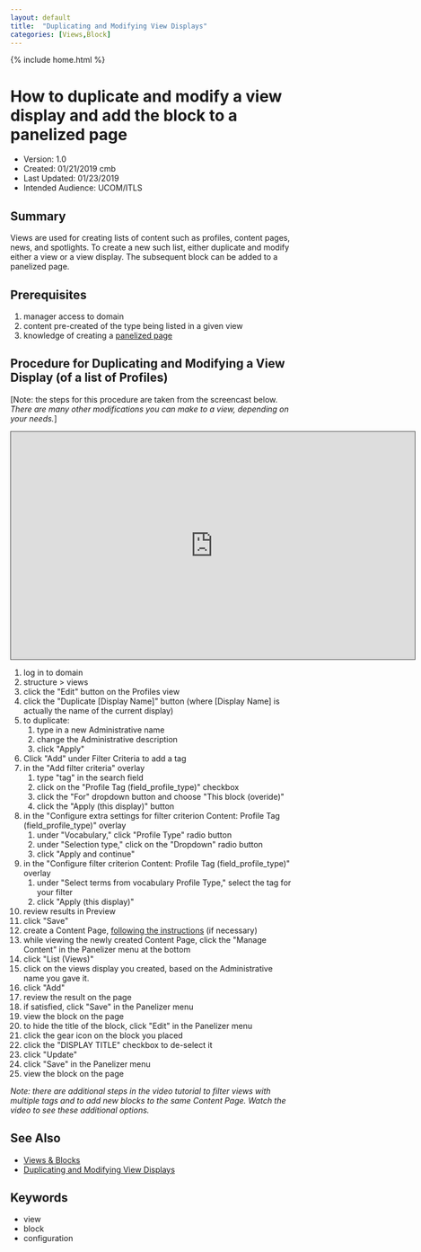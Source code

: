 ```yaml
---
layout: default
title:  "Duplicating and Modifying View Displays"
categories: [Views,Block] 
---
```

{% include home.html %}
# How to duplicate and modify a view display and add the block to a panelized page
* Version: 1.0
* Created: 01/21/2019 cmb
* Last Updated: 01/23/2019 
* Intended Audience: UCOM/ITLS

## Summary
Views are used for creating lists of content such as profiles, content pages, news, and spotlights. To create a new such list, either duplicate and modify either a view or a view display. The subsequent block can be added to a panelized page.

## Prerequisites

 1. manager access to domain
 2. content pre-created of the type being listed in a given view
 3. knowledge of creating a [panelized page](/d8-platform/PANELIZED_PAGE)

## Procedure for Duplicating and Modifying a View Display (of a list of Profiles)
[Note: the steps for this procedure are taken from the screencast below. *There are many other modifications you can make to a view, depending on your needs.*]
<iframe src="https://bluecast.hosted.panopto.com/Panopto/Pages/Embed.aspx?id=1a7c24da-a3cc-4d18-81ad-a9d201189628&v=1" width="720" height="405" style="padding: 0px; border: 1px solid #464646;" frameborder="0" allowfullscreen allow="autoplay"></iframe>

1. log in to domain
2. structure > views
3. click the "Edit" button on the Profiles view
4. click the "Duplicate [Display Name]" button (where [Display Name] is actually the name of the current display)
5. to duplicate:
   1. type in a new Administrative name
   2. change the Administrative description
   3. click "Apply"
6. Click "Add" under Filter Criteria to add a tag
7. in the "Add filter criteria" overlay
   1. type "tag" in the search field
   2. click on the "Profile Tag (field_profile_type)" checkbox
   3. click the "For" dropdown button and choose "This block (overide)"
   4. click the "Apply (this display)" button
8. in the "Configure extra settings for filter criterion Content: Profile Tag (field_profile_type)" overlay
   1. under "Vocabulary," click "Profile Type" radio button
   2. under "Selection type," click on the "Dropdown" radio button
   3. click "Apply and continue"
9. in the "Configure filter criterion Content: Profile Tag (field_profile_type)" overlay
   1. under "Select terms from vocabulary Profile Type," select the tag for your filter
   2. click "Apply (this display)"
10. review results in Preview
11. click "Save"
12. create a Content Page, [following the instructions](2018-12-19-CONTENT_PAGE.md) (if necessary)
13. while viewing the newly created Content Page, click the "Manage Content" in the Panelizer menu at the bottom
14. click "List (Views)"
15. click on the views display you created, based on the Administrative name you gave it.
16. click "Add"
17. review the result on the page
18. if satisfied, click "Save" in the Panelizer menu
19. view the block on the page
20. to hide the title of the block, click "Edit" in the Panelizer menu
21. click the gear icon on the block you placed
22. click the "DISPLAY TITLE" checkbox to de-select it
23. click "Update"
24. click "Save" in the Panelizer menu
24. view the block on the page

*Note: there are additional steps in the video tutorial to filter views with multiple tags and to add new blocks to the same Content Page. Watch the video to see these additional options.*






## See Also

* [Views & Blocks](/d8-platform/VIEWS_BLOCKS)
* [Duplicating and Modifying View Displays](/d8-platform/DUPLICATING_MODIFYING_VIEWS)

## Keywords

* view
* block
* configuration


